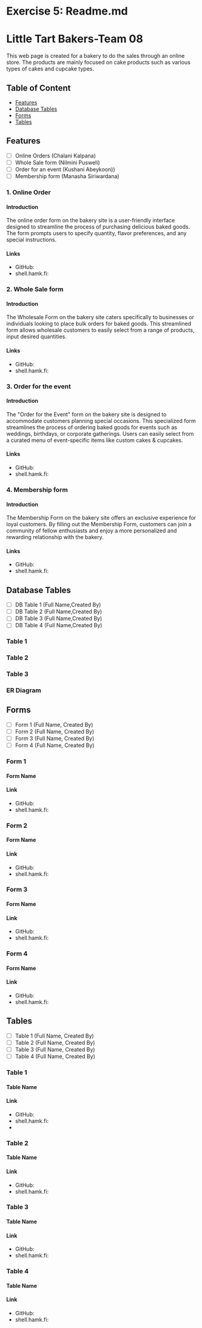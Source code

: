 # Exercise 5: Readme.md
# Little Tart Bakers-Team 08

This web page is created for a bakery to do the sales through an online store. The products are mainly focused on cake products such as various types of cakes and cupcake types.

## Table of Content
- [Features](#features)
- [Database Tables](#database-tables)
- [Forms](#forms)
- [Tables](#tables)

## Features
- [ ] Online Orders (Chalani Kalpana) 
- [ ] Whole Sale form (Nilmini Pusweli)
- [ ] Order for an event (Kushani Abeykoon))
- [ ] Membership form (Manasha Siriwardana)
      
### 1. Online Order 

#### Introduction
The online order form on the bakery site is a user-friendly interface designed to streamline the process of purchasing delicious baked goods. The form prompts users to specify quantity, flavor preferences, and any special instructions. 

#### Links
- GitHub:
- shell.hamk.fi:

### 2. Whole Sale form

#### Introduction
The Wholesale Form on the bakery site caters specifically to businesses or individuals looking to place bulk orders for baked goods. This streamlined form allows wholesale customers to easily select from a range of products, input desired quantities.

#### Links
- GitHub:
- shell.hamk.fi:

### 3. Order for the event 

#### Introduction
The "Order for the Event" form on the bakery site is designed to accommodate customers planning special occasions. This specialized form streamlines the process of ordering baked goods for events such as weddings, birthdays, or corporate gatherings. Users can easily select from a curated menu of event-specific items like custom cakes & cupcakes.

#### Links
- GitHub:
- shell.hamk.fi:

### 4. Membership form 

#### Introduction
The Membership Form on the bakery site offers an exclusive experience for loyal customers. By filling out the Membership Form, customers can join a community of fellow enthusiasts and enjoy a more personalized and rewarding relationship with the bakery.

#### Links
- GitHub:
- shell.hamk.fi:

## Database Tables

- [ ] DB Table 1 (Full Name,Created By)
- [ ] DB Table 2 (Full Name,Created By)
- [ ] DB Table 3 (Full Name,Created By)
- [ ] DB Table 4 (Full Name,Created By)
      
### Table 1 
### Table 2  
### Table 3  
### ER Diagram

## Forms
- [ ] Form 1 (Full Name, Created By)
- [ ] Form 2 (Full Name, Created By)
- [ ] Form 3 (Full Name, Created By)
- [ ] Form 4 (Full Name, Created By)

### Form 1

#### Form Name

#### Link
- GitHub:
- shell.hamk.fi:
  
### Form 2

#### Form Name

#### Link
- GitHub:
- shell.hamk.fi:
  
### Form 3

#### Form Name

#### Link
- GitHub:
- shell.hamk.fi:
  
### Form 4

#### Form Name

#### Link
- GitHub:
- shell.hamk.fi:

## Tables

- [ ] Table 1 (Full Name, Created By)
- [ ] Table 2 (Full Name, Created By)
- [ ] Table 3 (Full Name, Created By)
- [ ] Table 4 (Full Name, Created By)

### Table 1

#### Table Name

#### Link

- GitHub:
- shell.hamk.fi:
- 
### Table 2

#### Table Name

#### Link

- GitHub:
- shell.hamk.fi:
  
### Table 3

#### Table Name

#### Link

- GitHub:
- shell.hamk.fi:
  
### Table 4

#### Table Name

#### Link

- GitHub:
- shell.hamk.fi:












